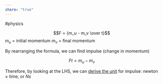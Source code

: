```yaml
---
share: "true"
---
```

#physics

$$F = {m_u - m_v \over t}$$
$m_u$  = initial momentum
$m_v$  = final momentum

By rearranging the formula, we can find impulse (change in momentum)

$$Ft = {m_u- m_v} $$

Therefore, by looking at the LHS, we can [derive the unit](Derived%20units) for impulse: newton $\times$ time, or $Ns$ 